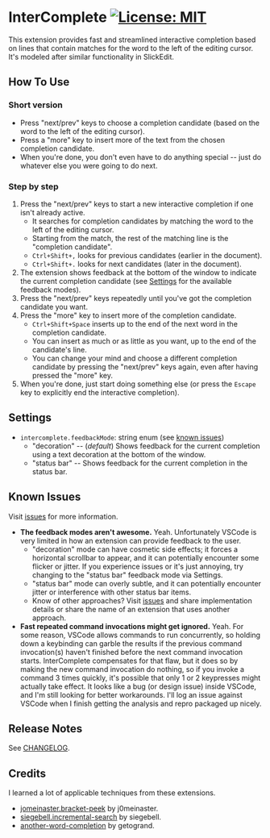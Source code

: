 # InterComplete [![License: MIT](https://img.shields.io/badge/License-MIT-yellow.svg)](https://opensource.org/licenses/MIT)

This extension provides fast and streamlined interactive completion based on lines that contain matches for the word to the left of the editing cursor.  It's modeled after similar functionality in SlickEdit.

## How To Use

### Short version
* Press "next/prev" keys to choose a completion candidate (based on the word to the left of the editing cursor).
* Press a "more" key to insert more of the text from the chosen completion candidate.
* When you're done, you don't even have to do anything special -- just do whatever else you were going to do next.

### Step by step

1. Press the "next/prev" keys to start a new interactive completion if one isn't already active.
   * It searches for completion candidates by matching the word to the left of the editing cursor.
   * Starting from the match, the rest of the matching line is the "completion candidate".
   * `Ctrl+Shift+,` looks for previous candidates (earlier in the document).
   * `Ctrl+Shift+.` looks for next candidates (later in the document).
2. The extension shows feedback at the bottom of the window to indicate the current completion candidate (see [Settings](#settings) for the available feedback modes).
3. Press the "next/prev" keys repeatedly until you've got the completion candidate you want.
4. Press the "more" key to insert more of the completion candidate.
   * `Ctrl+Shift+Space` inserts up to the end of the next word in the completion candidate.
   * You can insert as much or as little as you want, up to the end of the candidate's line.
   * You can change your mind and choose a different completion candidate by pressing the "next/prev" keys again, even after having pressed the "more" key.
5. When you're done, just start doing something else (or press the `Escape` key to explicitly end the interactive completion).

## Settings

* `intercomplete.feedbackMode`: string enum (see [known issues](#known-issues))
  * "decoration" -- (_default_) Shows feedback for the current completion using a text decoration at the bottom of the window.
  * "status bar" -- Shows feedback for the current completion in the status bar.

## Known Issues

Visit [issues](https://github.com/chrisant996/intercomplete/issues) for more information.

* **The feedback modes aren't awesome.**  Yeah.  Unfortunately VSCode is very limited in how an extension can provide feedback to the user.
  * "decoration" mode can have cosmetic side effects; it forces a horizontal scrollbar to appear, and it can potentially encounter some flicker or jitter.  If you experience issues or it's just annoying, try changing to the "status bar" feedback mode via Settings.
  * "status bar" mode can overly subtle, and it can potentially encounter jitter or interference with other status bar items.
  * Know of other approaches?  Visit [issues][issues] and share implementation details or share the name of an extension that uses another approach.
* **Fast repeated command invocations might get ignored.**  Yeah.  For some reason, VSCode allows commands to run concurrently, so holding down a keybinding can garble the results if the previous command invocation(s) haven't finished before the next command invocation starts.  InterComplete compensates for that flaw, but it does so by making the new command invocation do nothing, so if you invoke a command 3 times quickly, it's possible that only 1 or 2 keypresses might actually take effect.  It looks like a bug (or design issue) inside VSCode, and I'm still looking for better workarounds.  I'll log an issue against VSCode when I finish getting the analysis and repro packaged up nicely.

## Release Notes

See [CHANGELOG](CHANGELOG.md).

## Credits

I learned a lot of applicable techniques from these extensions.

* [jomeinaster.bracket-peek](https://github.com/j0meinaster/bracket-peek) by j0meinaster.
* [siegebell.incremental-search](https://github.com/siegebell/vsc-incremental-search) by siegebell.
* [another-word-completion](https://www.github.com/getogrand/another-word-completion) by getogrand.

[issues]: <https://github.com/chrisant996/intercomplete/issues>